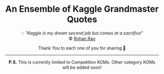 <div align='center'>
  
<h1>An Ensemble of Kaggle Grandmaster Quotes</h1>

💡 _"Kaggle is my dream second job but comes at a sacrifice"_   
©️ [Rohan Rao](https://www.kaggle.com/rohanrao)

Thank You to each one of you for sharing 🙏

---

**P.S.** This is currently limited to Competition KGMs. Other category KGMs will be added soon!

</div>
